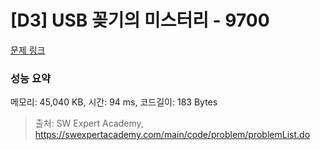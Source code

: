 # [D3] USB 꽂기의 미스터리 - 9700 

[문제 링크](https://swexpertacademy.com/main/code/problem/problemDetail.do?contestProbId=AXDNEA3aaU0DFAVX) 

### 성능 요약

메모리: 45,040 KB, 시간: 94 ms, 코드길이: 183 Bytes



> 출처: SW Expert Academy, https://swexpertacademy.com/main/code/problem/problemList.do